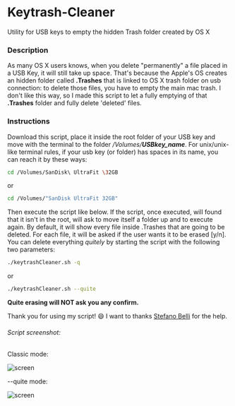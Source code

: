# Keytrash-Cleaner
Utility for USB keys to empty the hidden Trash folder created by OS X

### Description

As many OS X users knows, when you delete "permanently" a file placed in a USB Key, it will still take up space. That's because the Apple's OS creates an hidden folder called **.Trashes** that is linked to OS X trash folder on usb connection: to delete those files, you have to empty the main mac trash. I don't like this way, so I made this script to let a fully emptying of that **.Trashes** folder and fully delete 'deleted' files.

### Instructions

Download this script, place it inside the root folder of your USB key and move with the terminal to the folder _/Volumes/**USBkey_name**_.
For unix/unix-like terminal rules, if your usb key (or folder) has spaces in its name, you can reach it by these ways:

```sh
cd /Volumes/SanDisk\ UltraFit \32GB
```

or
```sh
cd /Volumes/"SanDisk UltraFit 32GB"
```

Then execute the script like below. If the script, once executed, will found that it isn't in the root, will ask to move itself a folder up and to execute again.
By default, it will show every file inside .Trashes that are going to be deleted. For each file, it will be asked if the user wants it to be erased [y/n].
You can delete everything _quitely_ by starting the script with the following two parameters:

```sh
./keytrashCleaner.sh -q
```
or
```sh
./keytrashCleaner.sh --quite
````

**Quite erasing will NOT ask you any confirm.**

Thank you for using my script! :smile:
I want to thanks [Stefano Belli](https://github.com/StefanoBelli) for the help.

###### Script screenshot:
Classic mode:

![screen](http://i.imgur.com/P60y3zH.png)

--quite mode:

![screen](http://i.imgur.com/ih6MGvI.png)
